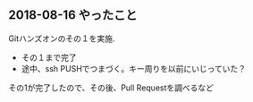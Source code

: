 ## 2018-08-16 やったこと

Gitハンズオンのその１を実施.
* その１まで完了
* 途中、ssh PUSHでつまづく。キー周りを以前にいじっていた？

その1が完了したので、その後、Pull Requestを調べるなど
